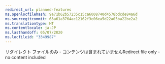 ```yaml
---
redirect_url: planned-features
ms.openlocfilehash: 9a71b62b57235c15ca6008740d4578bdcde84a6d
ms.sourcegitcommit: 63a61a3764ac12162f3e06ea5d22a05ba22be2a2
ms.translationtype: HT
ms.contentlocale: ja-JP
ms.lasthandoff: 05/07/2020
ms.locfileid: "3349987"
---
```

<span data-ttu-id="518b1-101">リダイレクト ファイルのみ - コンテンツは含まれていません</span><span class="sxs-lookup"><span data-stu-id="518b1-101">Redirect file only - no content included</span></span>